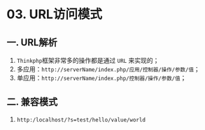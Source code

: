 # 03. URL访问模式

## 一. URL解析

1. `Thinkphp`框架非常多的操作都是通过 `URL` 来实现的；
2. 多应用：`http://serverName/index.php/应用/控制器/操作/参数/值`；
3. 单应用：`http://serverName/index.php/控制器/操作/参数/值`；


## 二. 兼容模式

1. `http:/localhost/?s=test/hello/value/world`